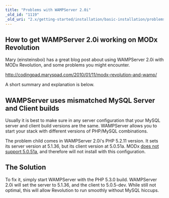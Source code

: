 ```yaml
---
title: "Problems with WAMPServer 2.0i"
_old_id: "1119"
_old_uri: "2.x/getting-started/installation/basic-installation/problems-with-wampserver-2.0i"
---
```


## How to get WAMPServer 2.0i working on MODx Revolution

Mary (einsteinsboi) has a great blog post about using WAMPServer 2.0i with MODx Revolution, and some problems you might encounter.

<http://codingpad.maryspad.com/2010/01/11/modx-revolution-and-wamp/>

A short summary and explanation is below.

## WAMPServer uses mismatched MySQL Server and Client builds

Usually it is best to make sure in any server configuration that your MySQL server and client build versions are the same. WAMPServer allows you to start your stack with different versions of PHP/MySQL combinations.

The problem child comes in WAMPServer 2.0i's PHP 5.2.11 version. It sets its server version at 5.1.36, but its client version at 5.0.51a. MODx [does not support 5.0.51a](getting-started/installation/troubleshooting/mysql-5.0.51 "MySQL 5.0.51 Issues"), and therefore will not install with this configuration.

## The Solution

To fix it, simply start WAMPServer with the PHP 5.3.0 build. WAMPServer 2.0i will set the server to 5.1.36, and the client to 5.0.5-dev. While still not optimal, this will allow Revolution to run smoothly without MySQL hiccups.